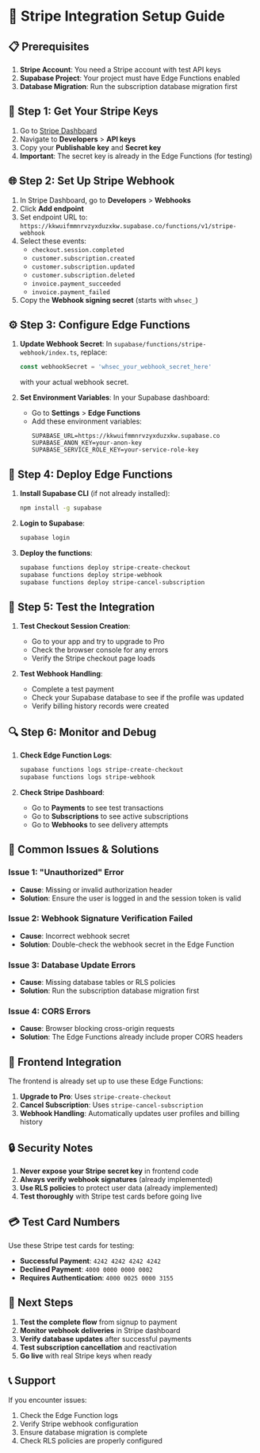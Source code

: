 # 🚀 Stripe Integration Setup Guide

## 📋 **Prerequisites**

1. **Stripe Account**: You need a Stripe account with test API keys
2. **Supabase Project**: Your project must have Edge Functions enabled
3. **Database Migration**: Run the subscription database migration first

## 🔑 **Step 1: Get Your Stripe Keys**

1. Go to [Stripe Dashboard](https://dashboard.stripe.com/)
2. Navigate to **Developers** > **API keys**
3. Copy your **Publishable key** and **Secret key**
4. **Important**: The secret key is already in the Edge Functions (for testing)

## 🌐 **Step 2: Set Up Stripe Webhook**

1. In Stripe Dashboard, go to **Developers** > **Webhooks**
2. Click **Add endpoint**
3. Set endpoint URL to: `https://kkwuifmmnrvzyxduzxkw.supabase.co/functions/v1/stripe-webhook`
4. Select these events:
   - `checkout.session.completed`
   - `customer.subscription.created`
   - `customer.subscription.updated`
   - `customer.subscription.deleted`
   - `invoice.payment_succeeded`
   - `invoice.payment_failed`
5. Copy the **Webhook signing secret** (starts with `whsec_`)

## ⚙️ **Step 3: Configure Edge Functions**

1. **Update Webhook Secret**: In `supabase/functions/stripe-webhook/index.ts`, replace:
   ```typescript
   const webhookSecret = 'whsec_your_webhook_secret_here'
   ```
   with your actual webhook secret.

2. **Set Environment Variables**: In your Supabase dashboard:
   - Go to **Settings** > **Edge Functions**
   - Add these environment variables:
     ```
     SUPABASE_URL=https://kkwuifmmnrvzyxduzxkw.supabase.co
     SUPABASE_ANON_KEY=your-anon-key
     SUPABASE_SERVICE_ROLE_KEY=your-service-role-key
     ```

## 🚀 **Step 4: Deploy Edge Functions**

1. **Install Supabase CLI** (if not already installed):
   ```bash
   npm install -g supabase
   ```

2. **Login to Supabase**:
   ```bash
   supabase login
   ```

3. **Deploy the functions**:
   ```bash
   supabase functions deploy stripe-create-checkout
   supabase functions deploy stripe-webhook
   supabase functions deploy stripe-cancel-subscription
   ```

## 🧪 **Step 5: Test the Integration**

1. **Test Checkout Session Creation**:
   - Go to your app and try to upgrade to Pro
   - Check the browser console for any errors
   - Verify the Stripe checkout page loads

2. **Test Webhook Handling**:
   - Complete a test payment
   - Check your Supabase database to see if the profile was updated
   - Verify billing history records were created

## 🔍 **Step 6: Monitor and Debug**

1. **Check Edge Function Logs**:
   ```bash
   supabase functions logs stripe-create-checkout
   supabase functions logs stripe-webhook
   ```

2. **Check Stripe Dashboard**:
   - Go to **Payments** to see test transactions
   - Go to **Subscriptions** to see active subscriptions
   - Go to **Webhooks** to see delivery attempts

## 🚨 **Common Issues & Solutions**

### **Issue 1: "Unauthorized" Error**
- **Cause**: Missing or invalid authorization header
- **Solution**: Ensure the user is logged in and the session token is valid

### **Issue 2: Webhook Signature Verification Failed**
- **Cause**: Incorrect webhook secret
- **Solution**: Double-check the webhook secret in the Edge Function

### **Issue 3: Database Update Errors**
- **Cause**: Missing database tables or RLS policies
- **Solution**: Run the subscription database migration first

### **Issue 4: CORS Errors**
- **Cause**: Browser blocking cross-origin requests
- **Solution**: The Edge Functions already include proper CORS headers

## 📱 **Frontend Integration**

The frontend is already set up to use these Edge Functions:

1. **Upgrade to Pro**: Uses `stripe-create-checkout`
2. **Cancel Subscription**: Uses `stripe-cancel-subscription`
3. **Webhook Handling**: Automatically updates user profiles and billing history

## 🔒 **Security Notes**

1. **Never expose your Stripe secret key** in frontend code
2. **Always verify webhook signatures** (already implemented)
3. **Use RLS policies** to protect user data (already implemented)
4. **Test thoroughly** with Stripe test cards before going live

## 💳 **Test Card Numbers**

Use these Stripe test cards for testing:

- **Successful Payment**: `4242 4242 4242 4242`
- **Declined Payment**: `4000 0000 0000 0002`
- **Requires Authentication**: `4000 0025 0000 3155`

## 🎯 **Next Steps**

1. **Test the complete flow** from signup to payment
2. **Monitor webhook deliveries** in Stripe dashboard
3. **Verify database updates** after successful payments
4. **Test subscription cancellation** and reactivation
5. **Go live** with real Stripe keys when ready

## 📞 **Support**

If you encounter issues:
1. Check the Edge Function logs
2. Verify Stripe webhook configuration
3. Ensure database migration is complete
4. Check RLS policies are properly configured
